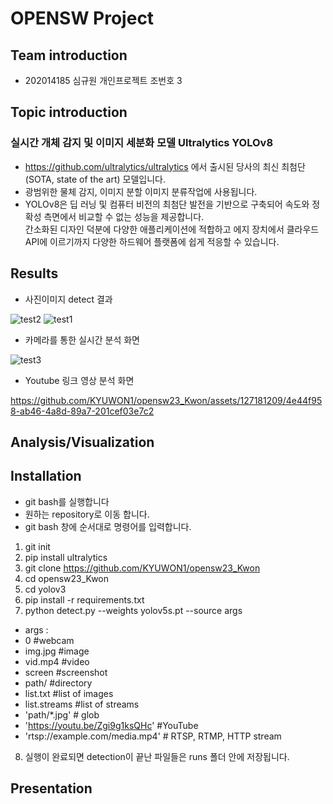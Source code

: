 # OPENSW Project
## Team introduction
* 202014185 심규원 개인프로젝트 조번호 3 
## Topic introduction
### 실시간 개체 감지 및 이미지 세분화 모델 Ultralytics YOLOv8
* https://github.com/ultralytics/ultralytics 에서 출시된 당사의 최신 최첨단(SOTA, state of the art) 모델입니다.
* 광범위한 물체 감지, 이미지 분할 이미지 분류작업에 사용됩니다.
* YOLOv8은 딥 러닝 및 컴퓨터 비전의 최첨단 발전을 기반으로 구축되어 속도와 정확성 측면에서 비교할 수 없는 성능을 제공합니다.<br/> 
간소화된 디자인 덕분에 다양한 애플리케이션에 적합하고 에지 장치에서 클라우드 API에 이르기까지 다양한 하드웨어 플랫폼에 쉽게 적응할 수 있습니다.
## Results
* 사진이미지 detect 결과 


 ![test2](https://github.com/KYUWON1/opensw23_Kwon/assets/127181209/56adcf89-01c9-4cea-965f-095ff824be8e) 
![test1](https://github.com/KYUWON1/opensw23_Kwon/assets/127181209/9d6749d2-9ac1-4692-ad9b-431a2403f833)
* 카메라를 통한 실시간 분석 화면


![test3](https://github.com/KYUWON1/opensw23_Kwon/assets/127181209/90981650-9aa1-4a6e-83d7-b295eae94144)
* Youtube 링크 영상 분석 화면 


https://github.com/KYUWON1/opensw23_Kwon/assets/127181209/4e44f958-ab46-4a8d-89a7-201cef03e7c2

## Analysis/Visualization
## Installation
* git bash를 실행합니다
* 원하는 repository로 이동 합니다. 
* git bash 창에 순서대로 명령어를 입력합니다.
1. git init
2. pip install ultralytics
3. git clone https://github.com/KYUWON1/opensw23_Kwon 
4. cd opensw23_Kwon
5. cd yolov3
6. pip install -r requirements.txt
7. python detect.py --weights yolov5s.pt --source args
-   args : 
-   0                               #webcam
-   img.jpg                         #image
-   vid.mp4                         #video
-   screen                          #screenshot
-   path/                           #directory
-   list.txt                        #list of images
-   list.streams                    #list of streams
-   'path/*.jpg'                    # glob
-   'https://youtu.be/Zgi9g1ksQHc'  #YouTube
-   'rtsp://example.com/media.mp4'  # RTSP, RTMP, HTTP stream
8. 실행이 완료되면 detection이 끝난 파일들은 runs 폴더 안에 저장됩니다.
## Presentation

